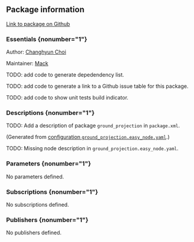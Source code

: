 <div id='ground_projection-autogenerated' markdown='1'>


<!-- do not edit this file, autogenerated -->

## Package information 

[Link to package on Github](github:org=duckietown,repo=Software,path=10-lane-control/ground_projection,branch=andrea-config)

### Essentials {nonumber="1"}

Author: [Changhyun Choi](mailto:cchoi@csail.mit.edu)

Maintainer: [Mack](mailto:mack@duckietown.org)

TODO: add code to generate depedendency list.

TODO: add code to generate a link to a Github issue table for this package.

TODO: add code to show unit tests build indicator.

### Descriptions {nonumber="1"}

TODO: Add a description of package `ground_projection` in `package.xml`.



</div>

<!-- file start -->

<div id='ground_projection-ground_projection-autogenerated' markdown='1'>


<!-- do not edit this file, autogenerated -->

(Generated from [configuration `ground_projection.easy_node.yaml`](github:org=duckietown,repo=Software,path=ground_projection.easy_node.yaml,branch=andrea-config).)

TODO: Missing node description in `ground_projection.easy_node.yaml`.

### Parameters {nonumber="1"}

No parameters defined.

### Subscriptions {nonumber="1"}

No subscriptions defined.

### Publishers {nonumber="1"}

No publishers defined.



</div>